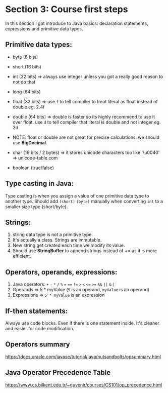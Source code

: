 # Section 3: Course first steps
In this section I got introduce to Java basics: declaration statements, expressions and primitive data types.

## Primitive data types:
- byte (8 bits)
- short (16 bits)
- int (32 bits) => always use integer unless you got a really good reason to not do that
- long (64 bits)


- float (32 bits) => use `f` to tell compiler to treat literal as float instead of double eg. 2.4f
- double (64 bits) => double is faster so its highly recommend to use it over float. use `d` to tell compiler that literal is double and not integer eg. 2d
- NOTE: float or double are not great for precise calculations. we should use **BigDecimal**.


- char (16 bits / 2 bytes) => it stores unicode characters too like '\u0040' => unicode-table.com
- boolean (true/false)

## Type casting in Java: 
Type casting is when you assign a value of one primitive data type to another type.
Should add `(short)` `(byte)` manually when converting `int` to a smaller size type (short/byte).

## Strings:
1. string data type is not a primitive type.
2. It's actually a class. Strings are immutable.
3. New string get created each time we modify its value.
4. Should use **StringBuffer** to append strings instead of += as it is more efficient.

## Operators, operands, expressions:
1. Java operators: `+` `-` `*` `/` `%` `=` `==` `!=` `>` `<` `<=` `>=` `&&` `||` `&` `|`
2. Operands => 5 * myValue (`5` is an operand, `myValue` is an operand)
3. Expressions => `5 * myValue` is an expression

## If-then statements:
Always use code blocks. Even if there is one statement inside. It's cleaner and easier for code modification.

## Operators summary
https://docs.oracle.com/javase/tutorial/java/nutsandbolts/opsummary.html

## Java Operator Precedence Table
https://www.cs.bilkent.edu.tr/~guvenir/courses/CS101/op_precedence.html
